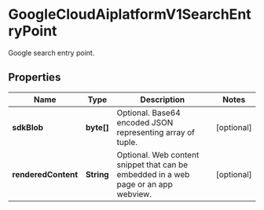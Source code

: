 

# GoogleCloudAiplatformV1SearchEntryPoint

Google search entry point.

## Properties

| Name | Type | Description | Notes |
|------------ | ------------- | ------------- | -------------|
|**sdkBlob** | **byte[]** | Optional. Base64 encoded JSON representing array of tuple. |  [optional] |
|**renderedContent** | **String** | Optional. Web content snippet that can be embedded in a web page or an app webview. |  [optional] |



